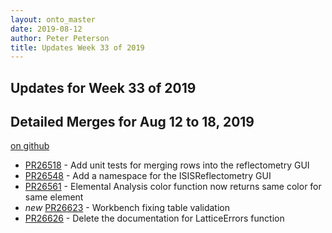 ```yaml
---
layout: onto_master
date: 2019-08-12
author: Peter Peterson
title: Updates Week 33 of 2019
---
```

Updates for Week 33 of 2019
---------------------------

Detailed Merges for Aug 12 to 18, 2019
--------------------------------------
[on github](https://github.com/mantidproject/mantid/pulls?q=is%3Apr+merged%3A2019-08-13..2019-08-18)

* [PR26518](https://github.com/mantidproject/mantid/pull/26518) - Add unit tests for merging rows into the reflectometry GUI
* [PR26548](https://github.com/mantidproject/mantid/pull/26548) - Add a namespace for the ISISReflectometry GUI
* [PR26561](https://github.com/mantidproject/mantid/pull/26561) - Elemental Analysis color function now returns same color for same element
* *new* [PR26623](https://github.com/mantidproject/mantid/pull/26623) - Workbench fixing table validation
* [PR26626](https://github.com/mantidproject/mantid/pull/26626) - Delete the documentation for LatticeErrors function
